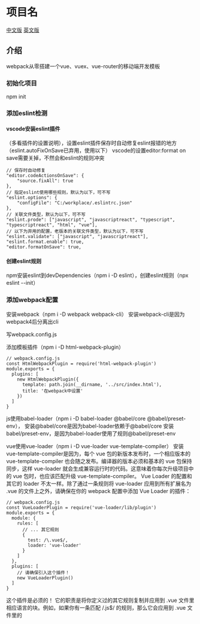 # 项目名
[中文版](README.md) [英文版](README_EN.md)

## 介绍
webpack从零搭建一个vue、vuex、vue-router的移动端开发模板

### 初始化项目
npm init

### 添加eslint检测
#### vscode安装eslint插件
（多看插件的设置说明），设置eslint插件保存时自动修复eslint报错的地方（eslint.autoFixOnSave已弃用，使用以下）
vscode的设置editor:format on save需要关掉，不然会和eslint的规则冲突
```
// 保存时自动修复
"editor.codeActionsOnSave": {
	"source.fixAll": true
},
// 指定eslint使用哪些规则，默认为以下，可不写
"eslint.options": {
	"configFile": "C:/workplace/.eslintrc.json"
},
// 关联文件类型，默认为以下，可不写
"eslint.prode": ["javascript", "javascriptreact", "typescript", "typescriptreact", "html", "vue"],
// 以下为弃用的配置，老版本的关联文件类型，默认为以下，可不写
"eslint.validate": ["javascript", "javascriptreact"],
"eslint.format.enable": true,
"editor.formatOnSave": true,
```
#### 创建eslint规则
npm安装eslint到devDependencies（npm i -D eslint），创建eslint规则（npx eslint --init）


### 添加webpack配置
安装webpack（npm i -D webpack webpack-cli）
安装webpack-cli是因为webpack4后分离出cli

写webpack.config.js

添加模板插件（npm i -D html-webpack-plugin）
```
// webpack.config.js
const HtmlWebpackPlugin = require('html-webpack-plugin')
module.exports = {
  plugins: [
    new HtmlWebpackPlugin({
      template: path.join(__dirname, '../src/index.html'),
      title: '在webpack中设置'
    })
  ]
}
```


js使用babel-loader（npm i -D babel-loader @babel/core @babel/preset-env），
安装@babel/core是因为babel-loader依赖于@babel/core
安装babel/preset-env，是因为babel-loader使用了规则@babel/preset-env


vue使用vue-loader（npm i -D vue-loader vue-template-compiler）
安装vue-template-compiler是因为，每个 vue 包的新版本发布时，一个相应版本的 vue-template-compiler 也会随之发布。编译器的版本必须和基本的 vue 包保持同步，这样 vue-loader 就会生成兼容运行时的代码。这意味着你每次升级项目中的 vue 包时，也应该匹配升级 vue-template-compiler。
Vue Loader 的配置和其它的 loader 不太一样。除了通过一条规则将 vue-loader 应用到所有扩展名为 .vue 的文件上之外，请确保在你的 webpack 配置中添加 Vue Loader 的插件：
```
// webpack.config.js
const VueLoaderPlugin = require('vue-loader/lib/plugin')
module.exports = {
  module: {
    rules: [
      // ... 其它规则
      {
        test: /\.vue$/,
        loader: 'vue-loader'
      }
    ]
  },
  plugins: [
    // 请确保引入这个插件！
    new VueLoaderPlugin()
  ]
}
```
这个插件是必须的！ 它的职责是将你定义过的其它规则复制并应用到 .vue 文件里相应语言的块。例如，如果你有一条匹配 /\.js$/ 的规则，那么它会应用到 .vue 文件里的 <script> 块。



启动本地服务器，并支持热更新（npm i -D webpack-dev-server）

```
// webpack.config.js
module.exports = {
  devServer: {
    // 设置服务器访问的基本目录
    contentBase: path.resolve(__dirname, 'dist'), // 最好设置成绝对路径
    // 设置服务器的ip地址,可以是localhost
    host: 'localhost',
    // 设置端口
    port: 3000,
    // 设置自动拉起浏览器
    open: false,
    // 设置热更新
    hot: true
  }
}
```

npx webpack-dev-server --config ./build/webpack.config.js，启动本地服务


添加vue-router
npm i -S vue-router























